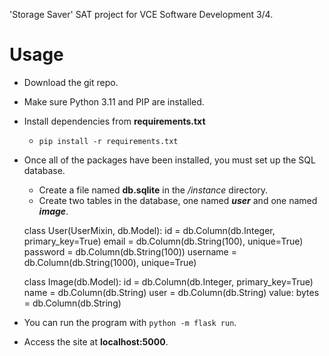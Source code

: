 
'Storage Saver' SAT project for VCE Software Development 3/4.

# Usage

- Download the git repo.
- Make sure Python 3.11 and PIP are installed.
- Install dependencies from **requirements.txt**
    - `pip install -r requirements.txt`
- Once all of the packages have been installed, you must set up the SQL database.
    - Create a file named **db.sqlite** in the */instance* directory.
    - Create two tables in the database, one named ***user*** and one named ***image***.

    class User(UserMixin, db.Model):
        id = db.Column(db.Integer, primary_key=True)
        email = db.Column(db.String(100), unique=True)
        password = db.Column(db.String(100))
        username = db.Column(db.String(1000), unique=True)

    class Image(db.Model):
        id = db.Column(db.Integer, primary_key=True)
        name = db.Column(db.String)
        user = db.Column(db.String)
        value: bytes = db.Column(db.String)

- You can run the program with `python -m flask run`.
- Access the site at **localhost:5000**.